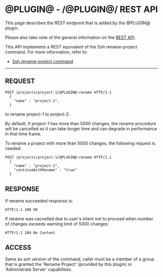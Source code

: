 @PLUGIN@ - /@PLUGIN@/ REST API
===================================

This page describes the REST endpoint that is added by the @PLUGIN@
plugin.

Please also take note of the general information on the
[REST API](../../../Documentation/rest-api.html).

This API implements a REST equivalent of the Ssh rename-project command.
For more information, refer to:
* [Ssh rename-project command](cmd-rename.md)
------------------------------------------

REQUEST
-------
```
POST /projects/project-1/@PLUGIN@~rename HTTP/1.1
  {
    "name" : "project-2",
  }
```
to rename project-1 to project-2.

By default, if project-1 has more than 5000 changes, the rename procedure will be cancelled as it
can take longer time and can degrade in performance in that time frame.

To rename a project with more than 5000 changes, the following request is needed:
```
POST /projects/project-1/@PLUGIN@~rename HTTP/1.1
  {
    "name" : "project-2",
    "continueWithRename" : "true"
  }
```

RESPONSE
--------
If rename succeeded response is:

```
HTTP/1.1 200 OK
```

If rename was cacnelled due to user's intent not to proceed when number of changes exceeds warning
limit of 5000 changes:

```
HTTP/1.1 204 No Content
```

ACCESS
------
Same as ssh version of the command, caller must be a member of a group that is granted the
'Rename Project' (provided by this plugin) or 'Administrate Server' capabilities.